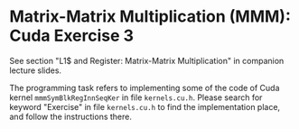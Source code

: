 # Matrix-Matrix Multiplication (MMM): Cuda Exercise 3

See section "L1$ and Register: Matrix-Matrix Multiplication" in companion lecture slides.

The programming task refers to implementing some of the code of Cuda kernel `mmmSymBlkRegInnSeqKer` in file `kernels.cu.h`. Please search for keyword "Exercise" in file `kernels.cu.h` to find the implementation place, and follow the instructions there.

